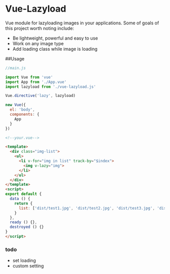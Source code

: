 Vue-Lazyload
========

Vue module for lazyloading images in your applications. Some of goals of this project worth noting include:

* Be lightweight, powerful and easy to use
* Work on any image type
* Add loading class while image is loading

##Usage

```javascript
//main.js

import Vue from 'vue'
import App from './App.vue'
import lazyload from './vue-lazyload.js'

Vue.directive('lazy', lazyload)

new Vue({
  el: 'body',
  components: {
    App
  }
})
```

```html
<!--your.vue-->

<template>
  <div class="img-list">
    <ul>
      <li v-for="img in list" track-by="$index">
        <img v-lazy="img">
      </li>
    </ul>
  </div>
</template>
<script>
export default {
  data () {
    return {
      list: ['dist/test1.jpg', 'dist/test2.jpg', 'dist/test3.jpg', 'dist/test4.jpg', 'dist/test5.jpg', 'dist/test6.jpg', 'dist/test7.jpg', 'dist/test8.jpg']
    }
  },
  ready () {},
  destroyed () {}
}
</script>

```

### todo

* set loading
* custom setting
